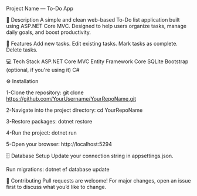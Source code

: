  Project Name — To-Do App
 
📝 Description
A simple and clean web-based To-Do list application built using ASP.NET Core MVC.
Designed to help users organize tasks, manage daily goals, and boost productivity.

🚀 Features
Add new tasks.
Edit existing tasks.
Mark tasks as complete.
Delete tasks.

💻 Tech Stack
ASP.NET Core MVC
Entity Framework Core
SQLite
Bootstrap (optional, if you're using it)
C#



⚙️ Installation

1-Clone the repository:
git clone https://github.com/YourUsername/YourRepoName.git

2-Navigate into the project directory:
cd YourRepoName

3-Restore packages:
dotnet restore

4-Run the project:
dotnet run

5-Open your browser:
http://localhost:5294

🗄️ Database Setup
Update your connection string in appsettings.json.

Run migrations:
dotnet ef database update


🙌 Contributing
Pull requests are welcome! For major changes, open an issue first to discuss what you’d like to change.

